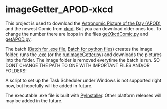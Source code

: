 # imageGetter_APOD-xkcd
This project is used to download the <a href="http://apod.nasa.gov/">Astronomic Picture of the Day (APOD)</a> and the newest Comic from <a href="http://xkcd.com/"> xkcd</a>. But you can download older ones too. To change the number there are loops in the files <a href="https://github.com/1amn0body/imageGetter_APOD-xkcdComic/blob/master/getXkcdComic.py">getXkcdComic.py</a> and <a href="https://github.com/1amn0body/imageGetter_APOD-xkcdComic/blob/master/getAPOD.py">getAPOD.py</a>.

The batch (<a href="https://github.com/1amn0body/imageGetter_APOD-xkcdComic/blob/master/dist/runImageGetter.bat">Batch for .exe file</a>, <a href="https://github.com/1amn0body/imageGetter_APOD-xkcdComic/blob/master/runImageGetter.bat"> Batch for python files</a>) creates the image folder, runs the <a href="https://github.com/1amn0body/imageGetter_APOD-xkcdComic/blob/master/dist/runImageGetter.exe">.exe</a> (or the <a href="https://github.com/1amn0body/imageGetter_APOD-xkcdComic/blob/master/runImageGetter.py">runImageGetter.py</a>) and downloads the pictures into the folder.
The image folder is removed everytime the batch is run.
SO DONT CHANGE THE PATH TO ONE WITH IMPORTANT FILES AND/OR FOLDERS!

A script to set up the Task Scheduler under Windows is not supported right now, but hopefully will be added in future.

The executable .exe file is built with <a href="http://www.pyinstaller.org/" target="_blank">PyInstaller</a>.
Other platform releases will may be added in the future.
